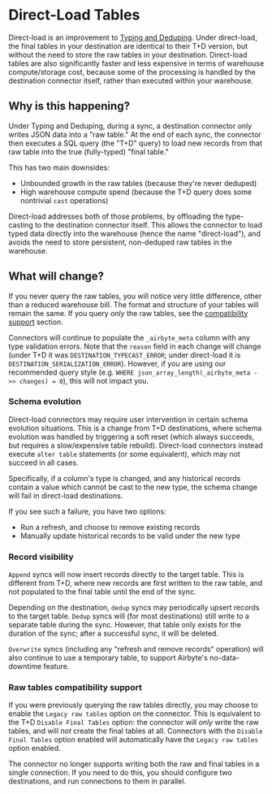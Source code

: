 # Direct-Load Tables

Direct-load is an improvement to [Typing and Deduping](typing-deduping). Under direct-load, the final tables in your destination are identical to their T+D version, but without the need to store the raw tables in your destination. Direct-load tables are also significantly faster and less expensive in terms of warehouse compute/storage cost, because some of the processing is handled by the destination connector itself, rather than executed within your warehouse.

## Why is this happening?

Under Typing and Deduping, during a sync, a destination connector only writes JSON data into a "raw table." At the end of each sync, the connector then executes a SQL query (the "T+D" query) to load new records from that raw table into the true (fully-typed) "final table."

This has two main downsides:

* Unbounded growth in the raw tables (because they're never deduped)
* High warehouse compute spend (because the T+D query does some nontrivial `cast` operations)

Direct-load addresses both of those problems, by offloading the type-casting to the destination connector itself. This allows the connector to load typed data directly into the warehouse (hence the name "direct-load"), and avoids the need to store persistent, non-deduped raw tables in the warehouse.

## What will change?

If you never query the raw tables, you will notice very little difference, other than a reduced warehouse bill. The format and structure of your tables will remain the same. If you query _only_ the raw tables, see the [compatibility support](#raw-tables-compatibility-support) section.

Connectors will continue to populate the `_airbyte_meta` column with any type validation errors. Note that the `reason` field in each change will change (under T+D it was `DESTINATION_TYPECAST_ERROR`; under direct-load it is `DESTINATION_SERIALIZATION_ERROR`). However, if you are using our recommended query style (e.g. `WHERE json_array_length(_airbyte_meta ->> changes) = 0`), this will not impact you.

### Schema evolution

Direct-load connectors may require user intervention in certain schema evolution situations. This is a change from T+D destinations, where schema evolution was handled by triggering a soft reset (which always succeeds, but requires a slow/expensive table rebuild). Direct-load connectors instead execute `alter table` statements (or some equivalent), which may not succeed in all cases.

Specifically, if a column's type is changed, and any historical records contain a value which cannot be cast to the new type, the schema change will fail in direct-load destinations.

If you see such a failure, you have two options:

* Run a refresh, and choose to remove existing records
* Manually update historical records to be valid under the new type

### Record visibility

`Append` syncs will now insert records directly to the target table. This is different from T+D, where new records are first written to the raw table, and not populated to the final table until the end of the sync.

Depending on the destination, `dedup` syncs may periodically upsert records to the target table. `Dedup` syncs will (for most destinations) still write to a separate table during the sync. However, that table only exists for the duration of the sync; after a successful sync, it will be deleted.

`Overwrite` syncs (including any "refresh and remove records" operation) will also continue to use a temporary table, to support Airbyte's no-data-downtime feature.

### Raw tables compatibility support

If you were previously querying the raw tables directly, you may choose to enable the `Legacy raw tables` option on the connector. This is equivalent to the T+D `Disable Final Tables` option: the connector will _only_ write the raw tables, and will _not_ create the final tables at all. Connectors with the `Disable Final Tables` option enabled will automatically have the `Legacy raw tables` option enabled.

The connector no longer supports writing both the raw and final tables in a single connection. If you need to do this, you should configure two destinations, and run connections to them in parallel.
